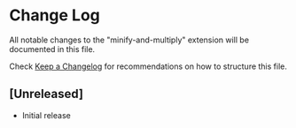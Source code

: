 # Change Log

All notable changes to the "minify-and-multiply" extension will be documented in this file.

Check [Keep a Changelog](http://keepachangelog.com/) for recommendations on how to structure this file.

## [Unreleased]

- Initial release

